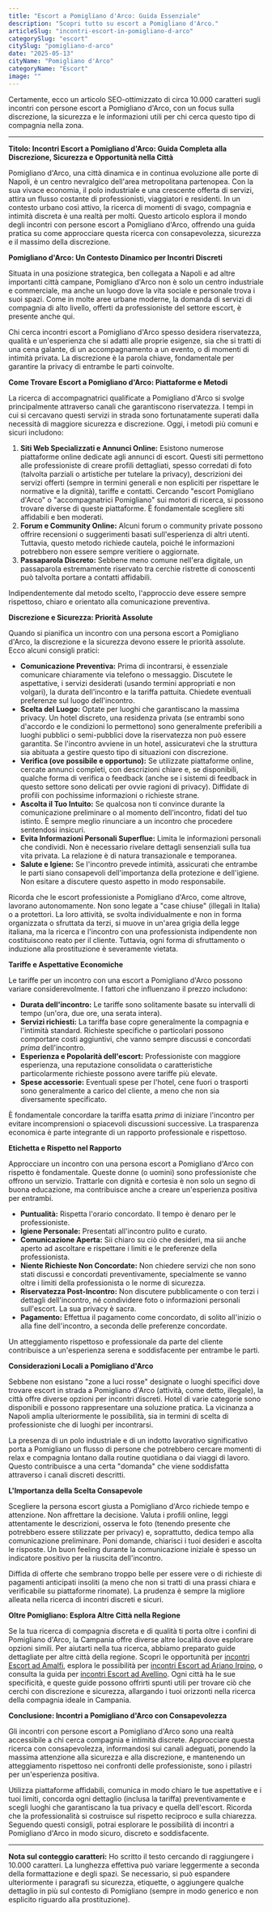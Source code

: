 ```yaml
---
title: "Escort a Pomigliano d'Arco: Guida Essenziale"
description: "Scopri tutto su escort a Pomigliano d'Arco."
articleSlug: "incontri-escort-in-pomigliano-d-arco" 
categorySlug: "escort"
citySlug: "pomigliano-d-arco"
date: "2025-05-13"
cityName: "Pomigliano d'Arco"
categoryName: "Escort"
image: ""
---
```


Certamente, ecco un articolo SEO-ottimizzato di circa 10.000 caratteri sugli incontri con persone escort a Pomigliano d'Arco, con un focus sulla discrezione, la sicurezza e le informazioni utili per chi cerca questo tipo di compagnia nella zona.

---

**Titolo: Incontri Escort a Pomigliano d'Arco: Guida Completa alla Discrezione, Sicurezza e Opportunità nella Città**

Pomigliano d'Arco, una città dinamica e in continua evoluzione alle porte di Napoli, è un centro nevralgico dell'area metropolitana partenopea. Con la sua vivace economia, il polo industriale e una crescente offerta di servizi, attira un flusso costante di professionisti, viaggiatori e residenti. In un contesto urbano così attivo, la ricerca di momenti di svago, compagnia e intimità discreta è una realtà per molti. Questo articolo esplora il mondo degli incontri con persone escort a Pomigliano d'Arco, offrendo una guida pratica su come approcciare questa ricerca con consapevolezza, sicurezza e il massimo della discrezione.

**Pomigliano d'Arco: Un Contesto Dinamico per Incontri Discreti**

Situata in una posizione strategica, ben collegata a Napoli e ad altre importanti città campane, Pomigliano d'Arco non è solo un centro industriale e commerciale, ma anche un luogo dove la vita sociale e personale trova i suoi spazi. Come in molte aree urbane moderne, la domanda di servizi di compagnia di alto livello, offerti da professioniste del settore escort, è presente anche qui.

Chi cerca incontri escort a Pomigliano d'Arco spesso desidera riservatezza, qualità e un'esperienza che si adatti alle proprie esigenze, sia che si tratti di una cena galante, di un accompagnamento a un evento, o di momenti di intimità privata. La discrezione è la parola chiave, fondamentale per garantire la privacy di entrambe le parti coinvolte.

**Come Trovare Escort a Pomigliano d'Arco: Piattaforme e Metodi**

La ricerca di accompagnatrici qualificate a Pomigliano d'Arco si svolge principalmente attraverso canali che garantiscono riservatezza. I tempi in cui si cercavano questi servizi in strada sono fortunatamente superati dalla necessità di maggiore sicurezza e discrezione. Oggi, i metodi più comuni e sicuri includono:

1.  **Siti Web Specializzati e Annunci Online:** Esistono numerose piattaforme online dedicate agli annunci di escort. Questi siti permettono alle professioniste di creare profili dettagliati, spesso corredati di foto (talvolta parziali o artistiche per tutelare la privacy), descrizioni dei servizi offerti (sempre in termini generali e non espliciti per rispettare le normative e la dignità), tariffe e contatti. Cercando "escort Pomigliano d'Arco" o "accompagnatrici Pomigliano" sui motori di ricerca, si possono trovare diverse di queste piattaforme. È fondamentale scegliere siti affidabili e ben moderati.
2.  **Forum e Community Online:** Alcuni forum o community private possono offrire recensioni o suggerimenti basati sull'esperienza di altri utenti. Tuttavia, questo metodo richiede cautela, poiché le informazioni potrebbero non essere sempre veritiere o aggiornate.
3.  **Passaparola Discreto:** Sebbene meno comune nell'era digitale, un passaparola estremamente riservato tra cerchie ristrette di conoscenti può talvolta portare a contatti affidabili.

Indipendentemente dal metodo scelto, l'approccio deve essere sempre rispettoso, chiaro e orientato alla comunicazione preventiva.

**Discrezione e Sicurezza: Priorità Assolute**

Quando si pianifica un incontro con una persona escort a Pomigliano d'Arco, la discrezione e la sicurezza devono essere le priorità assolute. Ecco alcuni consigli pratici:

*   **Comunicazione Preventiva:** Prima di incontrarsi, è essenziale comunicare chiaramente via telefono o messaggio. Discutete le aspettative, i servizi desiderati (usando termini appropriati e non volgari), la durata dell'incontro e la tariffa pattuita. Chiedete eventuali preferenze sul luogo dell'incontro.
*   **Scelta del Luogo:** Optate per luoghi che garantiscano la massima privacy. Un hotel discreto, una residenza privata (se entrambi sono d'accordo e le condizioni lo permettono) sono generalmente preferibili a luoghi pubblici o semi-pubblici dove la riservatezza non può essere garantita. Se l'incontro avviene in un hotel, assicuratevi che la struttura sia abituata a gestire questo tipo di situazioni con discrezione.
*   **Verifica (ove possibile e opportuno):** Se utilizzate piattaforme online, cercate annunci completi, con descrizioni chiare e, se disponibili, qualche forma di verifica o feedback (anche se i sistemi di feedback in questo settore sono delicati per ovvie ragioni di privacy). Diffidate di profili con pochissime informazioni o richieste strane.
*   **Ascolta il Tuo Intuito:** Se qualcosa non ti convince durante la comunicazione preliminare o al momento dell'incontro, fidati del tuo istinto. È sempre meglio rinunciare a un incontro che procedere sentendosi insicuri.
*   **Evita Informazioni Personali Superflue:** Limita le informazioni personali che condividi. Non è necessario rivelare dettagli sensenziali sulla tua vita privata. La relazione è di natura transazionale e temporanea.
*   **Salute e Igiene:** Se l'incontro prevede intimità, assicurati che entrambe le parti siano consapevoli dell'importanza della protezione e dell'igiene. Non esitare a discutere questo aspetto in modo responsabile.

Ricorda che le escort professioniste a Pomigliano d'Arco, come altrove, lavorano autonomamente. Non sono legate a "case chiuse" (illegali in Italia) o a protettori. La loro attività, se svolta individualmente e non in forma organizzata o sfruttata da terzi, si muove in un'area grigia della legge italiana, ma la ricerca e l'incontro con una professionista indipendente non costituiscono reato per il cliente. Tuttavia, ogni forma di sfruttamento o induzione alla prostituzione è severamente vietata.

**Tariffe e Aspettative Economiche**

Le tariffe per un incontro con una escort a Pomigliano d'Arco possono variare considerevolmente. I fattori che influenzano il prezzo includono:

*   **Durata dell'incontro:** Le tariffe sono solitamente basate su intervalli di tempo (un'ora, due ore, una serata intera).
*   **Servizi richiesti:** La tariffa base copre generalmente la compagnia e l'intimità standard. Richieste specifiche o particolari possono comportare costi aggiuntivi, che vanno sempre discussi e concordati *prima* dell'incontro.
*   **Esperienza e Popolarità dell'escort:** Professioniste con maggiore esperienza, una reputazione consolidata o caratteristiche particolarmente richieste possono avere tariffe più elevate.
*   **Spese accessorie:** Eventuali spese per l'hotel, cene fuori o trasporti sono generalmente a carico del cliente, a meno che non sia diversamente specificato.

È fondamentale concordare la tariffa esatta *prima* di iniziare l'incontro per evitare incomprensioni o spiacevoli discussioni successive. La trasparenza economica è parte integrante di un rapporto professionale e rispettoso.

**Etichetta e Rispetto nel Rapporto**

Approcciare un incontro con una persona escort a Pomigliano d'Arco con rispetto è fondamentale. Queste donne (o uomini) sono professioniste che offrono un servizio. Trattarle con dignità e cortesia è non solo un segno di buona educazione, ma contribuisce anche a creare un'esperienza positiva per entrambi.

*   **Puntualità:** Rispetta l'orario concordato. Il tempo è denaro per le professioniste.
*   **Igiene Personale:** Presentati all'incontro pulito e curato.
*   **Comunicazione Aperta:** Sii chiaro su ciò che desideri, ma sii anche aperto ad ascoltare e rispettare i limiti e le preferenze della professionista.
*   **Niente Richieste Non Concordate:** Non chiedere servizi che non sono stati discussi e concordati preventivamente, specialmente se vanno oltre i limiti della professionista o le norme di sicurezza.
*   **Riservatezza Post-Incontro:** Non discutere pubblicamente o con terzi i dettagli dell'incontro, né condividere foto o informazioni personali sull'escort. La sua privacy è sacra.
*   **Pagamento:** Effettua il pagamento come concordato, di solito all'inizio o alla fine dell'incontro, a seconda delle preferenze concordate.

Un atteggiamento rispettoso e professionale da parte del cliente contribuisce a un'esperienza serena e soddisfacente per entrambe le parti.

**Considerazioni Locali a Pomigliano d'Arco**

Sebbene non esistano "zone a luci rosse" designate o luoghi specifici dove trovare escort in strada a Pomigliano d'Arco (attività, come detto, illegale), la città offre diverse opzioni per incontri discreti. Hotel di varie categorie sono disponibili e possono rappresentare una soluzione pratica. La vicinanza a Napoli amplia ulteriormente le possibilità, sia in termini di scelta di professioniste che di luoghi per incontrarsi.

La presenza di un polo industriale e di un indotto lavorativo significativo porta a Pomigliano un flusso di persone che potrebbero cercare momenti di relax e compagnia lontano dalla routine quotidiana o dai viaggi di lavoro. Questo contribuisce a una certa "domanda" che viene soddisfatta attraverso i canali discreti descritti.

**L'Importanza della Scelta Consapevole**

Scegliere la persona escort giusta a Pomigliano d'Arco richiede tempo e attenzione. Non affrettare la decisione. Valuta i profili online, leggi attentamente le descrizioni, osserva le foto (tenendo presente che potrebbero essere stilizzate per privacy) e, soprattutto, dedica tempo alla comunicazione preliminare. Poni domande, chiarisci i tuoi desideri e ascolta le risposte. Un buon feeling durante la comunicazione iniziale è spesso un indicatore positivo per la riuscita dell'incontro.

Diffida di offerte che sembrano troppo belle per essere vere o di richieste di pagamenti anticipati insoliti (a meno che non si tratti di una prassi chiara e verificabile su piattaforme rinomate). La prudenza è sempre la migliore alleata nella ricerca di incontri discreti e sicuri.

**Oltre Pomigliano: Esplora Altre Città nella Regione**

Se la tua ricerca di compagnia discreta e di qualità ti porta oltre i confini di Pomigliano d'Arco, la Campania offre diverse altre località dove esplorare opzioni simili. Per aiutarti nella tua ricerca, abbiamo preparato guide dettagliate per altre città della regione. Scopri le opportunità per [incontri Escort ad Amalfi](/amalfi/escort/incontri-escort-in-amalfi), esplora le possibilità per [incontri Escort ad Ariano Irpino](/ariano-irpino/escort/incontri-escort-in-ariano-irpino), o consulta la guida per [incontri Escort ad Avellino](/avellino/escort/incontri-escort-in-avellino). Ogni città ha le sue specificità, e queste guide possono offrirti spunti utili per trovare ciò che cerchi con discrezione e sicurezza, allargando i tuoi orizzonti nella ricerca della compagnia ideale in Campania.

**Conclusione: Incontri a Pomigliano d'Arco con Consapevolezza**

Gli incontri con persone escort a Pomigliano d'Arco sono una realtà accessibile a chi cerca compagnia e intimità discrete. Approcciare questa ricerca con consapevolezza, informandosi sui canali adeguati, ponendo la massima attenzione alla sicurezza e alla discrezione, e mantenendo un atteggiamento rispettoso nei confronti delle professioniste, sono i pilastri per un'esperienza positiva.

Utilizza piattaforme affidabili, comunica in modo chiaro le tue aspettative e i tuoi limiti, concorda ogni dettaglio (inclusa la tariffa) preventivamente e scegli luoghi che garantiscano la tua privacy e quella dell'escort. Ricorda che la professionalità si costruisce sul rispetto reciproco e sulla chiarezza. Seguendo questi consigli, potrai esplorare le possibilità di incontri a Pomigliano d'Arco in modo sicuro, discreto e soddisfacente.

---

**Nota sul conteggio caratteri:** Ho scritto il testo cercando di raggiungere i 10.000 caratteri. La lunghezza effettiva può variare leggermente a seconda della formattazione e degli spazi. Se necessario, si può espandere ulteriormente i paragrafi su sicurezza, etiquette, o aggiungere qualche dettaglio in più sul contesto di Pomigliano (sempre in modo generico e non esplicito riguardo alla prostituzione).
